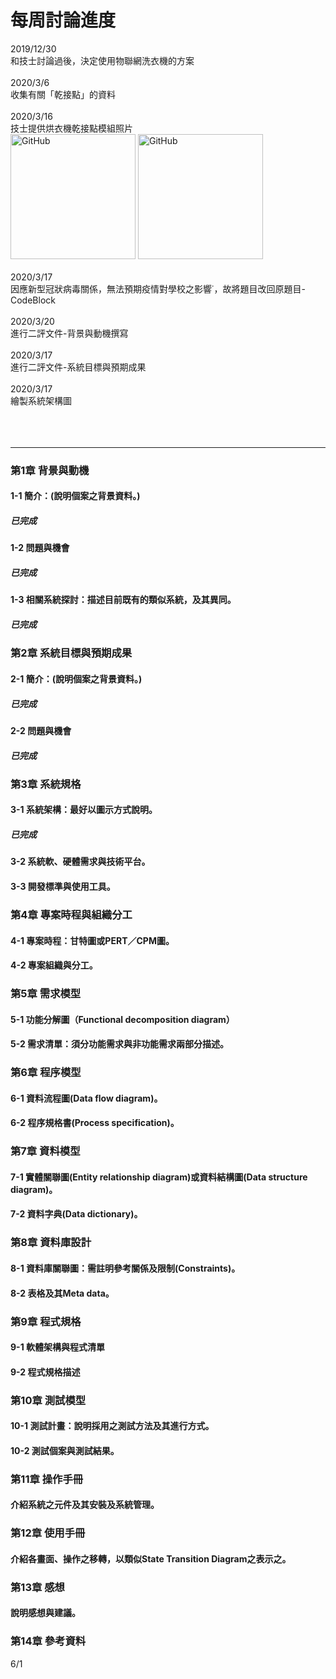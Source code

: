 # 每周討論進度
2019/12/30<br>
和技士討論過後，決定使用物聯網洗衣機的方案<br><br>
2020/3/6<br>
收集有關「乾接點」的資料<br><br>
2020/3/16<br>
技士提供烘衣機乾接點模組照片<br>
<img src="imgs/%E7%83%98%E8%A1%A3%E6%A9%9F%E4%B9%BE%E6%8E%A5%E9%BB%9E%E6%A8%A1%E7%B5%84-1.jpg" alt="GitHub" title="GitHub,Social Coding" width="200" height="200" />
<img src="imgs/%E7%83%98%E8%A1%A3%E6%A9%9F%E4%B9%BE%E6%8E%A5%E9%BB%9E%E6%A8%A1%E7%B5%84-2.jpg" alt="GitHub" title="GitHub,Social Coding" width="200" height="200" /><br><br>
2020/3/17<br>
因應新型冠狀病毒關係，無法預期疫情對學校之影響˙，故將題目改回原題目-CodeBlock<br><br>
2020/3/20<br>
進行二評文件-背景與動機撰寫<br><br>
2020/3/17<br>
進行二評文件-系統目標與預期成果<br><br>
2020/3/17<br>
繪製系統架構圖<br><br>
<br><br>
***
### 第1章 背景與動機
#### 1-1 簡介：(說明個案之背景資料。)
##### 已完成
#### 1-2 問題與機會
##### 已完成
#### 1-3 相關系統探討：描述目前既有的類似系統，及其異同。
##### 已完成
### 第2章 系統目標與預期成果
#### 2-1 簡介：(說明個案之背景資料。)
##### 已完成
#### 2-2 問題與機會
##### 已完成
### 第3章 系統規格
#### 3-1 系統架構：最好以圖示方式說明。
##### 已完成
#### 3-2 系統軟、硬體需求與技術平台。
#### 3-3 開發標準與使用工具。
### 第4章 專案時程與組織分工
#### 4-1 專案時程：甘特圖或PERT／CPM圖。
#### 4-2 專案組織與分工。
### 第5章 需求模型
#### 5-1 功能分解圖（Functional decomposition diagram）
#### 5-2 需求清單：須分功能需求與非功能需求兩部分描述。
### 第6章	程序模型
#### 6-1 資料流程圖(Data flow diagram)。
#### 6-2 程序規格書(Process specification)。
### 第7章	資料模型
#### 7-1 實體關聯圖(Entity relationship diagram)或資料結構圖(Data structure diagram)。
#### 7-2 資料字典(Data dictionary)。
### 第8章	資料庫設計
#### 8-1 資料庫關聯圖：需註明參考關係及限制(Constraints)。
#### 8-2 表格及其Meta data。
### 第9章	程式規格
#### 9-1 軟體架構與程式清單
#### 9-2 程式規格描述
### 第10章 測試模型
#### 10-1 測試計畫：說明採用之測試方法及其進行方式。
#### 10-2	測試個案與測試結果。
### 第11章 操作手冊
#### 介紹系統之元件及其安裝及系統管理。
### 第12章 使用手冊
#### 介紹各畫面、操作之移轉，以類似State Transition Diagram之表示之。
### 第13章 感想
#### 說明感想與建議。
### 第14章 參考資料
6/1




